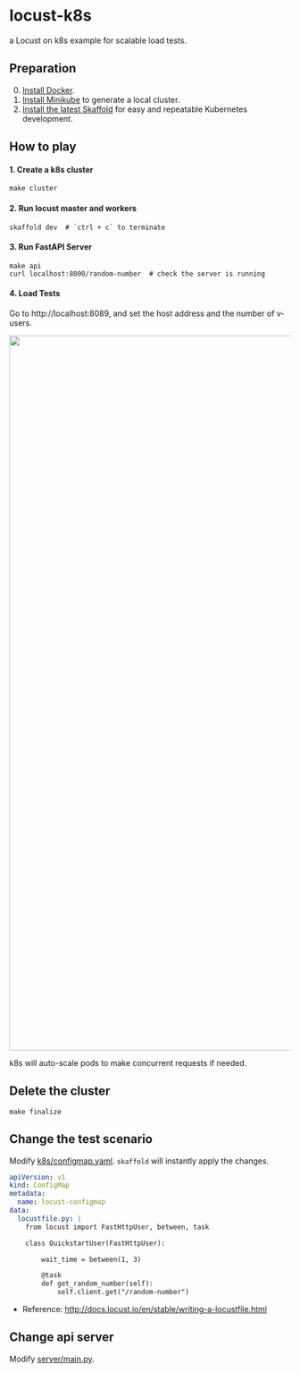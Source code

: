 # locust-k8s
a Locust on k8s example for scalable load tests.

## Preparation
0. [Install Docker](https://docs.docker.com/engine/install/).
1. [Install Minikube](https://minikube.sigs.k8s.io/docs/start/) to generate a local cluster.
2. [Install the latest Skaffold](https://github.com/GoogleContainerTools/skaffold/releases) for easy and repeatable Kubernetes development.

## How to play

#### 1. Create a k8s cluster
```
make cluster
```

#### 2. Run locust master and workers
```
skaffold dev  # `ctrl + c` to terminate
```

#### 3. Run FastAPI Server
```
make api
curl localhost:8000/random-number  # check the server is running
```

#### 4. Load Tests
Go to http://localhost:8089, and set the host address and the number of v-users.

<img width="1278" alt="" src="https://user-images.githubusercontent.com/14961526/163497514-fe66daf1-0abc-4d80-bf3e-3a01b6af7bf3.png">

k8s will auto-scale pods to make concurrent requests if needed.

## Delete the cluster
```
make finalize
```

## Change the test scenario
Modify [k8s/configmap.yaml](k8s/configmap.yaml). `skaffold` will instantly apply the changes.

```yaml
apiVersion: v1
kind: ConfigMap
metadata:
  name: locust-configmap
data:
  locustfile.py: |
    from locust import FastHttpUser, between, task

    class QuickstartUser(FastHttpUser):

        wait_time = between(1, 3)

        @task
        def get_random_number(self):
            self.client.get("/random-number")
```

- Reference: http://docs.locust.io/en/stable/writing-a-locustfile.html

## Change api server
Modify [server/main.py](server/main.py).
